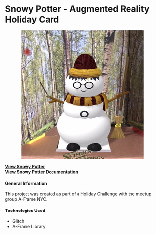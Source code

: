 # Snowy Potter - Augmented Reality Holiday Card
<p align="center">
  <img src="images/snowypotter.jpg" height= "420" width="400"/>
</p>

**[View Snowy Potter](https://mysnowman.glitch.me/?)**
<br> 
**[View Snowy Potter Documentation](https://saharafathelbab.github.io/portfolio/documentation/HarryPotterSnowmanDocumentation/HarryPotterInfo.html?)**

#### General Information

This project was created as part of a Holiday Challenge with the meetup group A-Frame NYC.

#### Technologies Used

* Glitch
* A-Frame Library
